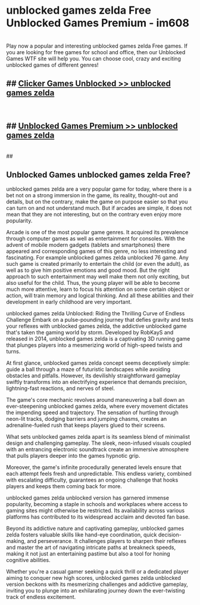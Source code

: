 # unblocked games zelda Free Unblocked Games Premium - im608 <br>
<br>
Play now a popular and interesting unblocked games zelda Free games. If you are looking for free games for school and office, then our Unblocked Games WTF site will help you. You can choose cool, crazy and exciting unblocked games of different genres!


## ##  [Clicker Games Unblocked >> unblocked games zelda](http://freeplayer.one?title=unblocked_games_zelda&ref=M1)
  <br>

##  ## [Unblocked Games Premium >> unblocked games zelda](http://freeplayer.one?title=unblocked_games_zelda&ref=M1)
  <br>
  ##



## Unblocked Games unblocked games zelda Free?

unblocked games zelda are a very popular game for today, where there is a bet not on a strong immersion in the game, its reality, thought-out and details, but on the contrary, make the game on purpose easier so that you can turn on and not understand much. But if arcades are simple, it does not mean that they are not interesting, but on the contrary even enjoy more popularity.

Arcade is one of the most popular game genres. It acquired its prevalence through computer games as well as entertainment for consoles. With the advent of mobile modern gadgets (tablets and smartphones) there appeared and corresponding games of this genre, no less interesting and fascinating. For example unblocked games zelda unblocked 76 game. Any such game is created primarily to entertain the child (or even the adult), as well as to give him positive emotions and good mood. But the right approach to such entertainment may well make them not only exciting, but also useful for the child. Thus, the young player will be able to become much more attentive, learn to focus his attention on some certain object or action, will train memory and logical thinking. And all these abilities and their development in early childhood are very important.

unblocked games zelda Unblocked: Riding the Thrilling Curve of Endless Challenge
Embark on a pulse-pounding journey that defies gravity and tests your reflexes with unblocked games zelda, the addictive unblocked game that's taken the gaming world by storm. Developed by RobKayS and released in 2014, unblocked games zelda is a captivating 3D running game that plunges players into a mesmerizing world of high-speed twists and turns.

At first glance, unblocked games zelda concept seems deceptively simple: guide a ball through a maze of futuristic landscapes while avoiding obstacles and pitfalls. However, its devilishly straightforward gameplay swiftly transforms into an electrifying experience that demands precision, lightning-fast reactions, and nerves of steel.

The game's core mechanic revolves around maneuvering a ball down an ever-steepening unblocked games zelda, where every movement dictates the impending speed and trajectory. The sensation of hurtling through neon-lit tracks, dodging barriers and jumping chasms, creates an adrenaline-fueled rush that keeps players glued to their screens.

What sets unblocked games zelda apart is its seamless blend of minimalist design and challenging gameplay. The sleek, neon-infused visuals coupled with an entrancing electronic soundtrack create an immersive atmosphere that pulls players deeper into the games hypnotic grip.

Moreover, the game's infinite procedurally generated levels ensure that each attempt feels fresh and unpredictable. This endless variety, combined with escalating difficulty, guarantees an ongoing challenge that hooks players and keeps them coming back for more.

unblocked games zelda unblocked version has garnered immense popularity, becoming a staple in schools and workplaces where access to gaming sites might otherwise be restricted. Its availability across various platforms has contributed to its widespread acclaim and devoted fan base.

Beyond its addictive nature and captivating gameplay, unblocked games zelda fosters valuable skills like hand-eye coordination, quick decision-making, and perseverance. It challenges players to sharpen their reflexes and master the art of navigating intricate paths at breakneck speeds, making it not just an entertaining pastime but also a tool for honing cognitive abilities.

Whether you're a casual gamer seeking a quick thrill or a dedicated player aiming to conquer new high scores, unblocked games zelda unblocked version beckons with its mesmerizing challenges and addictive gameplay, inviting you to plunge into an exhilarating journey down the ever-twisting track of endless excitement.